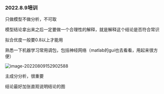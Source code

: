 ### 2022.8.9培训

只做模型不做分析，不可取

模型结论拿出来之后一定要做一个合理性的解释，就是解释这个结论是否符合常识

拟合优度一般要0.8以上才能用

熟悉一下机器学习常用调包，包括神经网络（matlab的gui也去看看，用起来很方便）

![image-20220809152902588](C:\Users\Mr.K\AppData\Roaming\Typora\typora-user-images\image-20220809152902588.png)

主成分分析，很重要

结论最好加张直观说明结论的图